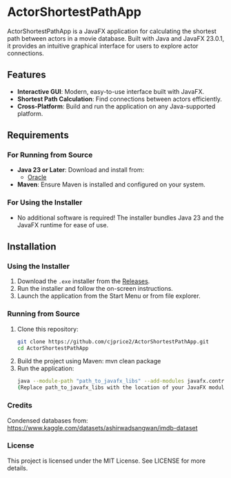 # ActorShortestPathApp

ActorShortestPathApp is a JavaFX application for calculating the shortest path between actors in a movie database. Built with Java and JavaFX 23.0.1, it provides an intuitive graphical interface for users to explore actor connections.

## Features
- **Interactive GUI**: Modern, easy-to-use interface built with JavaFX.
- **Shortest Path Calculation**: Find connections between actors efficiently.
- **Cross-Platform**: Build and run the application on any Java-supported platform.

## Requirements
### For Running from Source
- **Java 23 or Later**: Download and install from:
  - [Oracle](https://www.oracle.com/java/technologies/javase-downloads.html)
- **Maven**: Ensure Maven is installed and configured on your system.

### For Using the Installer
- No additional software is required! The installer bundles Java 23 and the JavaFX runtime for ease of use.

## Installation

### Using the Installer
1. Download the `.exe` installer from the [Releases](https://github.com/cjprice2/ActorShortestPathApp/releases).
2. Run the installer and follow the on-screen instructions.
3. Launch the application from the Start Menu or from file explorer.

### Running from Source
1. Clone this repository:
   ```bash
   git clone https://github.com/cjprice2/ActorShortestPathApp.git
   cd ActorShortestPathApp
2. Build the project using Maven:
   mvn clean package
3. Run the application:
   ```bash
   java --module-path "path_to_javafx_libs" --add-modules javafx.controls,javafx.fxml -jar target/ActorShortestPathApp-1.0-SNAPSHOT.jar
   (Replace path_to_javafx_libs with the location of your JavaFX modules.)

### Credits 
Condensed databases from: https://www.kaggle.com/datasets/ashirwadsangwan/imdb-dataset

### License
This project is licensed under the MIT License. See LICENSE for more details.

